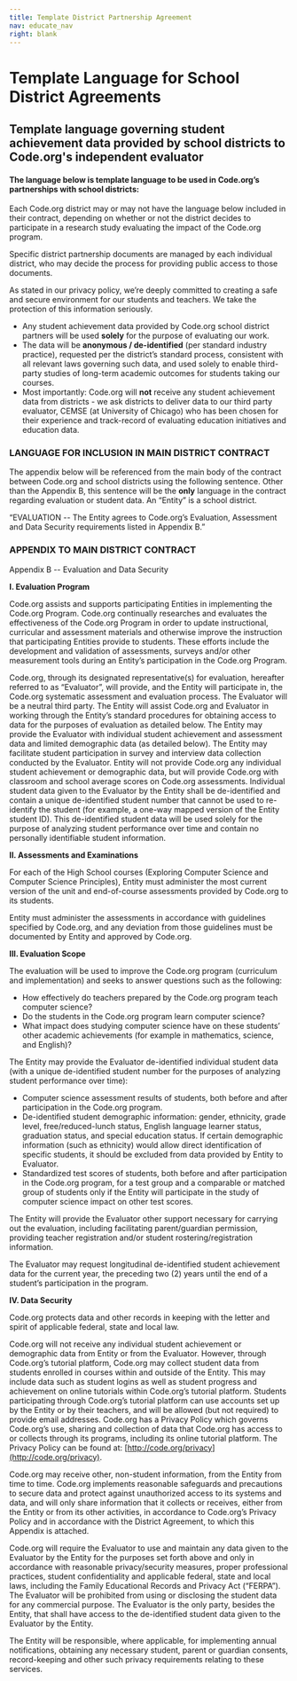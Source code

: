```yaml
---
title: Template District Partnership Agreement
nav: educate_nav
right: blank
---
```

# Template Language for School District Agreements

## Template language governing student achievement data provided by school districts to Code.org's independent evaluator

#### The language below is template language to be used in Code.org’s partnerships with school districts:

Each Code.org district may or may not have the language below included in their contract, depending on whether or not the district decides to participate in a research study evaluating the impact of the Code.org program.

Specific district partnership documents are managed by each individual district, who may decide the process for providing public access to those documents.

As stated in our privacy policy, we’re deeply committed to creating a safe and secure environment for our students and teachers. We take the protection of this information seriously.

- Any student achievement data provided by Code.org school district partners will be used **solely** for the purpose of evaluating our work.
- The data will be **anonymous / de-identified** (per standard industry practice), requested per the district’s standard process, consistent  with all relevant laws governing such data, and used solely to enable third-party studies of long-term academic outcomes for students taking our courses.
- Most importantly: Code.org will **not** receive any student achievement data from districts  - we ask districts to deliver data to our third party evaluator, CEMSE (at University of Chicago) who has been chosen for their experience and track-record of evaluating education initiatives and education data.

### LANGUAGE FOR INCLUSION IN MAIN DISTRICT CONTRACT

The appendix below will be referenced from the main body of the contract between Code.org and school districts using the following sentence. Other than the Appendix B, this sentence will be the **only** language in the contract regarding evaluation or student data. An “Entity” is a school district.

“EVALUATION -- The Entity agrees to Code.org’s Evaluation, Assessment and Data Security requirements listed in Appendix B.”

### APPENDIX TO MAIN DISTRICT CONTRACT

Appendix B -- Evaluation and Data Security

**I. Evaluation Program**

Code.org assists and supports participating Entities in implementing the Code.org Program. Code.org continually researches and evaluates the effectiveness of the Code.org Program in order to update instructional, curricular and assessment materials and otherwise improve the instruction that participating Entities provide to students. These efforts include the development and validation of assessments, surveys and/or other measurement tools during an Entity’s participation in the Code.org Program.

Code.org, through its designated representative(s) for evaluation, hereafter referred to as “Evaluator”, will provide, and the Entity will participate in, the Code.org systematic assessment and evaluation process. The Evaluator will be a neutral third party. The Entity will assist Code.org and Evaluator in working through the Entity’s standard procedures for obtaining access to data for the purposes of evaluation as detailed below. The Entity may provide the Evaluator with individual student achievement and assessment data and limited demographic data (as detailed below). The Entity may facilitate student participation in survey and interview data collection conducted by the Evaluator. Entity will not provide Code.org any individual student achievement or demographic data, but will provide Code.org with classroom and school average scores on Code.org assessments. Individual student data given to the Evaluator by the Entity shall be de-identified and contain a unique de-identified student number that cannot be used to re-identify the student (for example, a one-way mapped version of the Entity student ID). This de-identified student data will be used solely for the purpose of analyzing student performance over time and contain no personally identifiable student information. 

**II. Assessments and Examinations**

For each of the High School courses (Exploring Computer Science and Computer Science Principles), Entity must administer the most current version of the unit and end-of-course assessments provided by Code.org to its students.
 
Entity must administer the assessments in accordance with guidelines specified by Code.org, and any deviation from those guidelines must be documented by Entity and approved by Code.org.

**III. Evaluation Scope**

The evaluation will be used to improve the Code.org program (curriculum and implementation) and seeks to answer questions such as the following: 

- How effectively do teachers prepared by the Code.org program teach computer science?
- Do the students in the Code.org program learn computer science?
- What impact does studying computer science have on these students’ other academic achievements (for example in mathematics, science, and English)?


The Entity may provide the Evaluator de-identified individual student data (with a unique de-identified student number for the purposes of analyzing student performance over time):

- Computer science assessment results of students, both before and after participation in the Code.org program.
- De-identified student demographic information: gender, ethnicity, grade level, free/reduced-lunch status, English language learner status, graduation status, and special education status. If certain demographic information (such as ethnicity) would allow direct identification of specific students, it should be excluded from data provided by Entity to Evaluator.
- Standardized test scores of students, both before and after participation in the Code.org program, for a test group and a comparable or matched group of students only if the Entity will participate in the study of computer science impact on other test scores.

The Entity will provide the Evaluator other support necessary for carrying out the evaluation, including facilitating parent/guardian permission, providing teacher registration and/or student rostering/registration information.

The Evaluator may request longitudinal de-identified student achievement data for the current year, the preceding two (2) years until the end of a student’s participation in the program.

**IV. Data Security**

Code.org protects data and other records in keeping with the letter and spirit of applicable federal, state and local law. 

Code.org will not receive any individual student achievement or demographic data from Entity or from the Evaluator. However, through Code.org’s tutorial platform, Code.org may collect student data from students enrolled in courses within and outside of the Entity. This may include data such as student logins as well as student progress and achievement on online tutorials within Code.org’s tutorial platform. Students participating through Code.org’s tutorial platform can use accounts set up by the Entity or by their teachers, and will be allowed (but not required) to provide email addresses. Code.org has a Privacy Policy which governs Code.org’s use, sharing and collection of data that Code.org has access to or collects through its programs, including its online tutorial platform. The Privacy Policy can be found at: [http://code.org/privacy](http://code.org/privacy).

Code.org may receive other, non-student information, from the Entity from time to time. Code.org implements reasonable safeguards and precautions to secure data and protect against unauthorized access to its systems and data, and will only share information that it collects or receives, either from the Entity or from its other activities, in accordance to Code.org’s Privacy Policy and in accordance with the District Agreement, to which this Appendix is attached. 

Code.org will require the Evaluator to use and maintain any data given to the Evaluator by the Entity for the purposes set forth above and only in accordance with reasonable privacy/security measures, proper professional practices, student confidentiality and applicable federal, state and local laws, including the Family Educational Records and Privacy Act (“FERPA”). The Evaluator will be prohibited from using or disclosing the student data for any commercial purpose. The Evaluator is the only party, besides the Entity, that shall have access to the de-identified student data given to the Evaluator by the Entity.

The Entity will be responsible, where applicable, for implementing annual notifications, obtaining any necessary student, parent or guardian consents, record-keeping and other such privacy requirements relating to these services.




